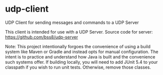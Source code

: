 # udp-client
UDP Client for sending messages and commands to a UDP Server

This client is intended for use with a UDP Server. 
Source code for server: https://github.com/bss8/udp-server 

Note: This project intentionally forgoes the convenience of using a build system like Maven 
or Gradle and instead opts for manual configuration. The intent is to practice and understand 
how Java is built and the convenience such systems offer. If building locally, you will 
need to add JUnit 5.4 to your classpath if you wish to run unit tests. Otherwise, remove those 
classes. 
